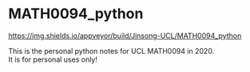 # MATH0094_python

https://img.shields.io/appveyor/build/Jinsong-UCL/MATH0094_python

This is the personal python notes for UCL MATH0094 in 2020.\
It is for personal uses only!
